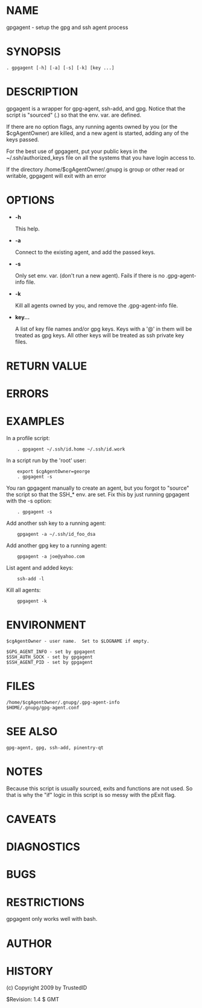 # NAME

gpgagent - setup the gpg and ssh agent process

# SYNOPSIS

    . gpgagent [-h] [-a] [-s] [-k] [key ...]

# DESCRIPTION

gpgagent is a wrapper for gpg-agent, ssh-add, and gpg.  Notice that
the script is "sourced" (.) so that the env. var. are defined.

If there are no option flags, any running agents owned by you (or the
$cgAgentOwner) are killed, and a new agent is started, adding any of
the keys passed.

For the best use of gpgagent, put your public keys in the
~/.ssh/authorized\_keys file on all the systems that you have login
access to.

If the directory /home/$cgAgentOwner/.gnupg is group or other read or
writable, gpgagent will exit with an error

# OPTIONS

- **-h**

    This help.

- **-a**

    Connect to the existing agent, and add the passed keys.

- **-s**

    Only set env. var. (don't run a new agent).  Fails if there is no
    .gpg-agent-info file.

- **-k**

    Kill all agents owned by you, and remove the .gpg-agent-info file.

- **key...**

    A list of key file names and/or gpg keys.  Keys with a '@' in them
    will be treated as gpg keys.  All other keys will be treated as ssh
    private key files.

# RETURN VALUE

# ERRORS

# EXAMPLES

In a profile script:

        . gpgagent ~/.ssh/id.home ~/.ssh/id.work

In a script run by the 'root' user:

        export $cgAgentOwner=george
        . gpgagent -s

You ran gpgagent manually to create an agent, but you forgot to
"source" the script so that the SSH\_\* env. are set.  Fix this by just
running gpgagent with the -s option:

        . gpgagent -s

Add another ssh key to a running agent:

        gpgagent -a ~/.ssh/id_foo_dsa

Add another gpg key to a running agent:

        gpgagent -a joe@yahoo.com

List agent and added keys:

        ssh-add -l

Kill all agents:

        gpgagent -k

# ENVIRONMENT

    $cgAgentOwner - user name.  Set to $LOGNAME if empty.

    $GPG_AGENT_INFO - set by gpgagent
    $SSH_AUTH_SOCK - set by gpgagent
    $SSH_AGENT_PID - set by gpgagent

# FILES

    /home/$cgAgentOwner/.gnupg/.gpg-agent-info
    $HOME/.gnupg/gpg-agent.conf

# SEE ALSO

    gpg-agent, gpg, ssh-add, pinentry-qt

# NOTES

Because this script is usually sourced, exits and functions are not
used.  So that is why the "if" logic in this script is so messy with
the pExit flag.

# CAVEATS

# DIAGNOSTICS

# BUGS

# RESTRICTIONS

gpgagent only works well with bash.

# AUTHOR

# HISTORY

(c) Copyright 2009 by TrustedID

$Revision: 1.4 $ GMT 
